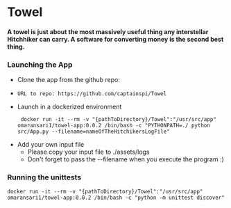 # Towel

#### A towel is just about the most massively useful thing any interstellar Hitchhiker can carry. A software for converting money is the second best thing.

### Launching the App
* Clone the app from the github repo:
 * ```
   URL to repo: https://github.com/captainspi/Towel

   ```
 * Launch in a dockerized environment
   ```
    docker run -it --rm -v "{pathToDirectory}/Towel":"/usr/src/app" omaransari1/towel-app:0.0.2 /bin/bash -c "PYTHONPATH=./ python src/App.py --filename=nameOfTheHitchikersLogFile"
   ```
 * Add your own input file
   * Please copy your input file to ./assets/logs
   * Don't forget to pass the --filename when you execute the program :)
 

### Running the unittests
  ```
  docker run -it --rm -v "{pathToDirectory}/Towel":"/usr/src/app" omaransari1/towel-app:0.0.2 /bin/bash -c "python -m unittest discover" 
  ```